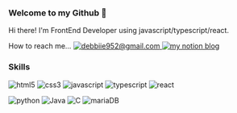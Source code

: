 ### Welcome to my Github 👋
Hi there! I'm FrontEnd Developer using javascript/typescript/react.
<p>
  How to reach me...  
  <a href="mailto:debbiie952@gmail.com">
    <img alt="debbiie952@gmail.com" src="https://img.shields.io/badge/debbiie952@gmail.com-EA4335?style=flat-square&logo=Gmail&logoColor=white"/>
  </a>
  <a href="https://romantic-taxicab-0df.notion.site/Donghee-s-study-note-bb6dfb821999406f9c2655d624ef0d8c?pvs=4">
    <img alt="my notion blog" src="https://img.shields.io/badge/Blog-000000?style=flat-square&logo=Notion&logoColor=white" />
  </a>
</p>

<h3> Skills </h3>
<p>
  <img alt="html5" src="https://img.shields.io/badge/HTML5-E34F26?style=flat-square&logo=HTML5&logoColor=white"/>
  <img alt="css3" src="https://img.shields.io/badge/CSS-1572B6?style=flat-square&logo=CSS3&logoColor=white" />
  <img alt="javascript" src="https://img.shields.io/badge/Javascript-F7DF1E?style=flat-square&logo=Javascript&logoColor=white" />
  <img alt="typescript" src="https://img.shields.io/badge/Typescript-3178C6?style=flat-square&logo=Typescript&logoColor=white" />
  <img alt="react" src="https://img.shields.io/badge/React-61DAFB?style=flat-square&logo=React&logoColor=white" />
</p>
<p>
  <img alt="python" src="https://img.shields.io/badge/Python-3776AB?style=flat-square&logo=Python&logoColor=white" />
  <img alt="Java" src="https://img.shields.io/badge/Java-007396?style=flat-square&logo=Java&logoColor=white" />
  <img alt="C" src="https://img.shields.io/badge/C-A8B9CC?style=flat-square&logo=C&logoColor=white" />
  <img alt="mariaDB" src="https://img.shields.io/badge/MariaDB-003545?style=flat-square&logo=MariaDB&logoColor=white" />
</p>
<!--
**parkdonghee1129/parkdonghee1129** is a ✨ _special_ ✨ repository because its `README.md` (this file) appears on your GitHub profile.

Here are some ideas to get you started:

- 🔭 I’m currently working on ...
- 🌱 I’m currently learning ...
- 👯 I’m looking to collaborate on ...
- 🤔 I’m looking for help with ...
- 💬 Ask me about ...
- 📫 How to reach me: ...
- 😄 Pronouns: ...
- ⚡ Fun fact: ...
-->
